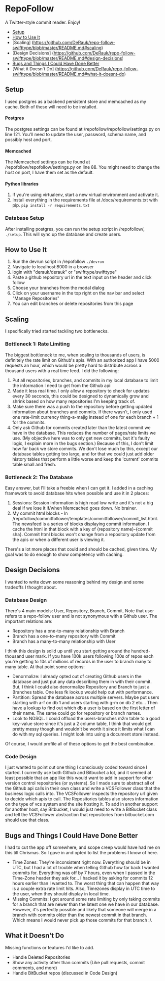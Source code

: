 RepoFollow
=====================

A Twitter-style commit reader. Enjoy!


* [Setup](https://github.com/DeRauk/repo-follow-swifttype/blob/master/README.md#setup)
* [How to Use It](https://github.com/DeRauk/repo-follow-swifttype/blob/master/README.md#how-to-use-it)
* [Scaling] (https://github.com/DeRauk/repo-follow-swifttype/blob/master/README.md#scaling)
* [Design Decisions] (https://github.com/DeRauk/repo-follow-swifttype/blob/master/README.md#design-decisions)
* [Bugs and Things I Could Have Done Better](https://github.com/DeRauk/repo-follow-swifttype/blob/master/README.md#bugs-and-things-i-could-have-done-better)
* [What it Doesn't Do] (https://github.com/DeRauk/repo-follow-swifttype/blob/master/README.md#what-it-doesnt-do)


## Setup
I used postgres as a backend persistent store and memcached as my cache.  Both of these will need to be installed.

#### Postgres
The postgres settings can be found at /repofollow/repofollow/settings.py on line 121. You'll need to update the user, password, schema name, and possibly host and port.

#### Memcached
The Memcached settings can be found at /repofollow/repofollow/settings.py on line 88. You might need to change the host on port, I have them set as the default.

#### Python libraries
1. If you're using virtualenv, start a new virtual environment and activate it.
2. Install everything in the requirements file at /docs/requirements.txt with pip. `pip install -r requirements.txt`

### Database Setup
After installing postgres, you can run the setup script in /repofollow/, `./setup`.  This will sync up the database and create users.

## How to Use It
1. Run the devrun script in /repofollow `./devrun`
2. Navigate to localhost:8000 in a browser
3. login with "derauk/derauk" or "swifttype/swifttype"
4. Paste a github repository url in the text input on the header and click follow
5. Choose your branches from the modal dialog
6. Click on your username in the top right on the nav bar and select "Manage Repositories"
7. You can edit branches or delete repositories from this page

## Scaling
I specifically tried started tackling two bottlenecks.

### Bottleneck 1: Rate Limiting
The biggest bottleneck to me, when scaling to thousands of users, is definitely the rate limit on Github's apis.  With an authorized app I have 5000 requests an hour, which would be pretty hard to distribute across a thousand users with a real time feed. I did the following:

1. Put all repositories, branches, and commits in my local database to limit the information I need to get from the Github api
2. Made it less real time.  I only allow a repository to check for updates every 30 seconds, this could be designed to dynamically grow and shrink based on how many repositories I'm keeping track of.
3. Make sure there was a push to the repository before getting updated information about branches and commits. If there wasn't, I only used one rate-limit currency thing-a-majig instead of one for each branch + 1 for the commits.
4. Only ask Github for commits created later than the latest commit we have in the database. This reduces the number of pages/rate limits we use. (My objective here was to only get new commits, but it's faulty logic, I explain more in the bugs section.)  Because of this, I don't limit how far back we store commits.  We don't lose much by this, except our database tables getting too large, and for that we could just add older history tables that perform a little worse and keep the 'current' commits table small and fresh.

### Bottleneck 2: The Database
Easy answer, but I'll take a freebie when I can get it. I added in a caching framework to avoid database hits when possible and use it in 2 places:

1. Sessions: Session information is high read low write and it's not a big deal if we lose it if/when Memcached goes down. No brainer.
2. My commit html blocks - In /repofollow/commitfollower/templates/commitfollower/commit_list.html. The newsfeed is a series of blocks displaying commit information. I cache the html in that block with a key of {repository name}-{commit sha}.  Commit html blocks won't change from a repository update from the apis or when a different user is viewing it.

There's a lot more places that could and should be cached, given time. My goal was to do enough to show competency with caching.

## Design Decisions
I wanted to write down some reasoning behind my design and some tradeoffs I thought about. 

### Database Design
There's 4 main models: User, Repository, Branch, Commit.  Note that user refers to a repo-follow user and is not synonymous with a Github user. The important relations are:

* Repository has a one-to-many relationship with Branch
* Branch has a one-to-many repository with Commit
* Branch has a many-to-many relationship with User

I think this design is solid up until you start getting around the hundred-thousand user mark.  If you have 100k users following 100s of repos each you're getting to 10s of millions of records in the user to branch many to many table. At that point some options:

* Denormalize: I already opted out of creating Github users in the database and just put any data describing them in with their commit.  But, I think I could also denormalize Repository and Branch to just a Branches table.  One less fk lookup would help out with performance.
* Partition: Spread the database across multiple servers. Maybe put users starting with a-f on db 1 and users starting with g-m on db 2 etc... Then have a lookup to find out which db a user is based on the first letter of their name.  The same could go for repository or branch names.
* Look to NOSQL.  I could offload the users-branches m2m table to a good key-value store since it's just a 2 column table,  I think that would get pretty messy though and wouldn't be worth it since it limits what I can do with my sql queries.  I might look into using a document store instead.

Of course, I would profile all of these options to get the best combination.

### Code Design
I just wanted to point out one thing I consciously coded toward since I started.  I currently use both Github and Bitbucket a lot, and it seemed at least possible that an app like this would want to add in support for other version control repositories (or systems).  So I made sure to abstract all of the Github api calls in their own class and write a VCSFollower class that the business logic calls into.  The VCSFollower inspects the repository url given to decide which apis to call. The Repositories tables also stores information on the type of vcs system and the site hosting it.  To add in another support for another host, say Bitbucket, I would just need to write a BitBucket class and tell the VCSFollower abstraction that repositories from bitbucket.com should use that class.


## Bugs and Things I Could Have Done Better
I had to cut the app off somewhere, and scope creep would have had me on this till Chrismas. So I gave in and opted to list the problems I know of here.
* Time Zones: They're inconsistent right now.  Everything should be in UTC, but I had a lot of trouble when telling Github how far back I wanted commits for.  Everything was off by 7 hours, even when I passed in the Time-Zone header they ask for...  I hacked it by asking for commits 12 hours earlier than I wanted to.  The worst thing that can happen that way is a couple extra rate limit hits.  Also, Timezones display in UTC time to the user, when they should display in local time.
* Missing Commits: I got around some rate limiting by only taking commits for a branch that are newer than the latest one we have in our database. However, it's perfectly possible and likely that someone will merge in a branch with commits older than the newest commit in that branch.  Which means I would never pick up those commits for that branch :/.

## What it Doesn't Do
Missing functions or features I'd like to add.
* Handle Deleted Repositories
* Show any activity other than commits (Like pull requests, commit comments, and more)
* Handle BitBucket repos (discussed in Code Design)
